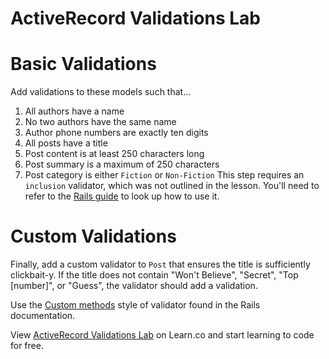 # ActiveRecord Validations Lab

# Basic Validations

Add validations to these models such that...

1. All authors have a name
1. No two authors have the same name
1. Author phone numbers are exactly ten digits
1. All posts have a title
1. Post content is at least 250 characters long
1. Post summary is a maximum of 250 characters
1. Post category is either `Fiction` or `Non-Fiction`
   This step requires an `inclusion` validator, which was not outlined in the
   lesson. You'll need to refer to the [Rails guide][ar_validations] to look
   up how to use it.

# Custom Validations

Finally, add a custom validator to `Post` that ensures the title is
sufficiently clickbait-y. If the title does not contain "Won't Believe",
"Secret", "Top [number]", or "Guess", the validator should add a validation.

Use the [Custom methods][cm] style of validator found in the Rails documentation.

<p class='util--hide'>View <a href='https://learn.co/lessons/activerecord-validations-lab'>ActiveRecord Validations Lab</a> on Learn.co and start learning to code for free.</p>

[ar_validations]: https://guides.rubyonrails.org/active_record_validations.html
[cm]: https://guides.rubyonrails.org/active_record_validations.html#custom-methods
